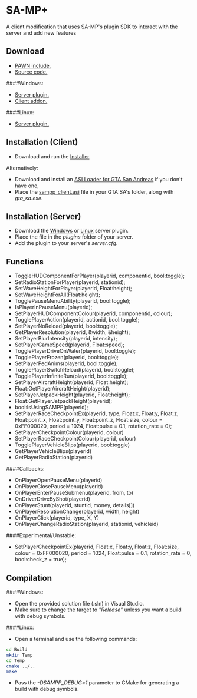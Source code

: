 SA-MP+
==========

A client modification that uses SA-MP's plugin SDK to interact with the server and add new features

Download
---------
  * [PAWN include.](Build/sampp.inc?raw=true)
  * [Source code.](https://github.com/v01d-/SA-MP-Plus/archive/master.zip)

####Windows:
  * [Server plugin.](Build/Release/sampp_server.dll?raw=true)
  * [Client addon.](Build/Release/sampp_client.asi?raw=true)

####Linux:
  * [Server plugin.](Build/Release/sampp_server.so?raw=true)

Installation (Client)
---------
 * Download and run the [Installer](https://github.com/KingHual/SA-MP-Plus/blob/master/Build/Release/sampp-v1.0.exe?raw=true)
 
 Alternatively:

  * Download and install an [ASI Loader for GTA San Andreas](http://www.gtagarage.com/mods/show.php?id=8321) if you don't have one,
  * Place the [sampp_client.asi](Build/Release/sampp_client.asi?raw=true) file in your GTA:SA's folder, along with *gta_sa.exe*.
  

Installation (Server)
---------
  * Download the [Windows](Build/Release/sampp_server.dll?raw=true) or [Linux](Build/Release/sampp_server.so?raw=true) server plugin.
  * Place the file in the *plugins* folder of your server.
  * Add the plugin to your server's *server.cfg*.

Functions
---------
  * ToggleHUDComponentForPlayer(playerid, componentid, bool:toggle);
  * SetRadioStationForPlayer(playerid, stationid);
  * SetWaveHeightForPlayer(playerid, Float:height);
  * SetWaveHeightForAll(Float:height);
  * TogglePauseMenuAbility(playerid, bool:toggle);
  * IsPlayerInPauseMenu(playerid);
  * SetPlayerHUDComponentColour(playerid, componentid, colour);
  * TogglePlayerAction(playerid, actionid, bool:toggle);
  * SetPlayerNoReload(playerid, bool:toggle);
  * GetPlayerResolution(playerid, &width, &height);
  * SetPlayerBlurIntensity(playerid, intensity);
  * SetPlayerGameSpeed(playerid, Float:speed);
  * TogglePlayerDriveOnWater(playerid, bool:toggle);
  * TogglePlayerFrozen(playerid, bool:toggle);
  * SetPlayerPedAnims(playerid, bool:toggle);
  * TogglePlayerSwitchReload(playerid, bool:toggle);
  * TogglePlayerInfiniteRun(playerid, bool:toggle);
  * SetPlayerAircraftHeight(playerid, Float:height);
  * Float:GetPlayerAircraftHeight(playerid);
  * SetPlayerJetpackHeight(playerid, Float:height);
  * Float:GetPlayerJetpackHeight(playerid);
  * bool:IsUsingSAMPP(playerid);
  * SetPlayerRaceCheckpointEx(playerid, type, Float:x, Float:y, Float:z, Float:point_x, Float:point_y, Float:point_z, Float:size, colour = 0xFF000020, period = 1024, Float:pulse = 0.1, rotation_rate = 0);
  * SetPlayerCheckpointColour(playerid, colour)
  * SetPlayerRaceCheckpointColour(playerid, colour)
  * TogglePlayerVehicleBlips(playerid, bool:toggle)
  * GetPlayerVehicleBlips(playerid)
  * GetPlayerRadioStation(playerid)

####Callbacks:
  * OnPlayerOpenPauseMenu(playerid)
  * OnPlayerClosePauseMenu(playerid)
  * OnPlayerEnterPauseSubmenu(playerid, from, to)
  * OnDriverDriveByShot(playerid)
  * OnPlayerStunt(playerid, stuntid, money, details[])
  * OnPlayerResolutionChange(playerid, width, height)
  * OnPlayerClick(playerid, type, X, Y)
  * OnPlayerChangeRadioStation(playerid, stationid, vehicleid)

####Experimental/Unstable:
  * SetPlayerCheckpointEx(playerid, Float:x, Float:y, Float:z, Float:size, colour = 0xFF000020, period = 1024, Float:pulse = 0.1, rotation_rate = 0, bool:check_z = true);

Compilation
---------

####Windows:
  * Open the provided solution file (.sln) in Visual Studio.
  * Make sure to change the target to *"Release"* unless you want a build with debug symbols.

####Linux:
  * Open a terminal and use the following commands:
```sh
cd Build
mkdir Temp
cd Temp
cmake ../..
make
```
  * Pass the *-DSAMPP_DEBUG=1* parameter to CMake for generating a build with debug symbols.
